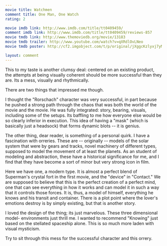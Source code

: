 ```yaml
---
movie title: Watchmen
comment title: One Man, One Watch
rating: 2

movie imdb link: http://www.imdb.com/title/tt0409459/
comment imdb link: http://www.imdb.com/title/tt0409459/reviews-857
movie tmdb link: http://www.themoviedb.org/movie/13183
movie tmdb trailer: http://www.youtube.com/watch?v=qXRdlOvLNeo
movie tmdb poster: http://cf2.imgobject.com/t/p/original/jXggcKzlyxj7yMBUIsqwiaaEtD5.jpg

layout: comment
---
```


This to my taste is another clumsy deal: centered on an existing product, the attempts at being visually coherent should be more successful than they are. Its a mess, visually and rhythmically. 

There are two things that impressed me though. 

I thought the "Rorschach" character was very successful, in part because he pushed a strong path through the chaos that was both the world of the movie and the movie. He was fully integrated: story, bearing, visuals, including some of the setups. Its baffling to me how everyone else would be so clearly inferior in execution. This idea of having a "mask" (which is basically just a headsock) that forms dynamic blots -- it is genius.

The other thing, dear reader, is something of a personal quirk. I have a fascination with orreries. These are -- originally -- models of the solar system that were by gears and tracks, novel machinery of different types, supposed to model the movement of at least the planets. As an student of modeling and abstraction, these have a historical significance for me, and I find that they have become a sort of minor but very strong icon in film.

Here we have one, a modern type. It is almost a perfect blend of Superman's crystal fort in the first movie, and the "device" in "Contact." We are supposed to believe that this is the perfect creation of a perfect mind, one that can see everything in how it works and can model it in such a way that it controls those forces. It is, thus, a model of himself, everything he knows and his transit and container. There is a plot point where the lover's emotions destroy is by simply existing, but that is another story.

I loved the design of the thing; its just marvelous. These three dimensional model- environments just thrill me. I wanted to recommend "Knowing" just based on the stellated spaceship alone. This is so much more laden with visual mysticism.

Try to sit through this mess for the successful character and this orrery.